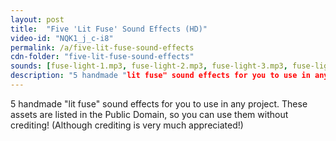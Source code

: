 ```yaml
---
layout: post
title:  "Five 'Lit Fuse' Sound Effects (HD)"
video-id: "NQK1_j_c-i8"
permalink: /a/five-lit-fuse-sound-effects
cdn-folder: "five-lit-fuse-sound-effects"
sounds: [fuse-light-1.mp3, fuse-light-2.mp3, fuse-light-3.mp3, fuse-light-4.mp3, fuse-light-5.mp3]
description: "5 handmade "lit fuse" sound effects for you to use in any project. These assets are listed in the Public Domain, so you can use them without crediting! (Although crediting is very much appreciated!)"
---
```


5 handmade "lit fuse" sound effects for you to use in any project. These assets are listed in the Public Domain, so you can use them without crediting! (Although crediting is very much appreciated!)
